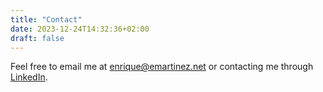 ```yaml
---
title: "Contact"
date: 2023-12-24T14:32:36+02:00
draft: false
---
```


Feel free to email me at enrique@emartinez.net or contacting me through [LinkedIn](https://www.linkedin.com/in/f-enrique-martinez).
